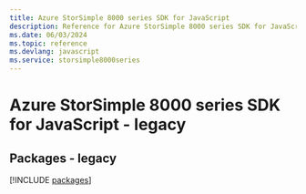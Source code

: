 ```yaml
---
title: Azure StorSimple 8000 series SDK for JavaScript
description: Reference for Azure StorSimple 8000 series SDK for JavaScript
ms.date: 06/03/2024
ms.topic: reference
ms.devlang: javascript
ms.service: storsimple8000series
---
```

# Azure StorSimple 8000 series SDK for JavaScript - legacy
## Packages - legacy
[!INCLUDE [packages](storsimple-8000-series-index.md)]